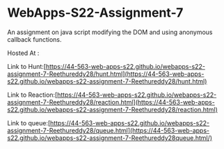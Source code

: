 # WebApps-S22-Assignment-7
An assignment on java script modifying the DOM and using anonymous callback functions.

Hosted At :

Link to Hunt:[https://44-563-web-apps-s22.github.io/webapps-s22-assignment-7-Reethureddy28/hunt.html](https://44-563-web-apps-s22.github.io/webapps-s22-assignment-7-Reethureddy28/hunt.html)

Link to Reaction:[https://44-563-web-apps-s22.github.io/webapps-s22-assignment-7-Reethureddy28/reaction.html](https://44-563-web-apps-s22.github.io/webapps-s22-assignment-7-Reethureddy28/reaction.html)

Link to queue:[https://44-563-web-apps-s22.github.io/webapps-s22-assignment-7-Reethureddy28/queue.html](https://44-563-web-apps-s22.github.io/webapps-s22-assignment-7-Reethureddy28queue.html/)
